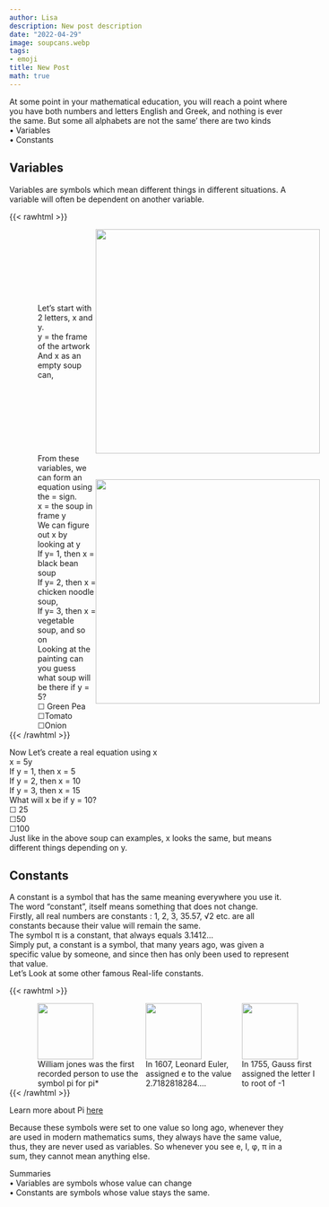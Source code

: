 ```yaml
---
author: Lisa
description: New post description
date: "2022-04-29"
image: soupcans.webp
tags:
- emoji
title: New Post
math: true
---
```


At some point in your mathematical education, you will reach a point where you have both numbers and letters English and Greek, and nothing is ever the same.
But some all alphabets are not the same’ there are two kinds  
•	Variables  
•	Constants  
## Variables  
Variables are symbols which mean different things in different situations. A variable will often be dependent on another variable.  

{{< rawhtml >}}
<div style="display: flex; width:100%;padding-left:10%;align-items: center; ">
<div class="twocolumn">
Let’s start with 2 letters, x and y.  
<br>y = the frame of the artwork  
<br>And x as an empty soup can,   
</div>
<div class="twocolumn">
<img src="/images/euclid.jpg" style="width:400px;">
</div>
</div>

<div style="display: flex; width:100%;padding-left:10%;align-items: center; ">
<div class="twocolumn">
From these variables, we can form an equation using the = sign.  <br>
x = the soup in frame y  <br>
We can figure out x by looking at y  <br>
If y= 1, then x = black bean soup  <br>
If y= 2, then x = chicken noodle soup,   <br>
If y= 3, then x = vegetable soup, and so on  <br>
Looking at the painting can you guess what soup will be there if y = 5?  <br>
☐ Green Pea  <br>
☐Tomato   <br>
☐Onion    <br>
</div>
<div class="twocolumn">
<img src="/images/soupcans.webp" style="width:400px;">
</div>
</div>
{{< /rawhtml >}}



Now Let’s create a real equation using x  
x = 5y  
If y = 1, then x = 5  
If y = 2, then x = 10  
If y = 3, then x = 15  
What will x be if y = 10?  
☐ 25  
☐50  
☐100  
Just like in the above soup can examples, x looks the same, but means different things depending on y.  

## Constants
A constant is a symbol that has the same meaning everywhere you use it. The word “constant”, itself means something that does not change.   
Firstly, all real numbers are constants : 1, 2, 3, 35.57, √2 etc. are all constants because their value will remain the same.  
The symbol π is a constant, that always equals 3.1412…  
Simply put, a constant is a symbol, that many years ago, was given a specific value by someone, and since then has only been used to represent that value.  
Let’s Look at some other famous Real-life constants.  

{{< rawhtml >}}
<div style="display: flex; width:100%;padding-left:10%;align-items: center; ">
<div class="threecolumn">
<img src="/images/jones.jpg" style="width:100px;"> 
<br> William jones was the first recorded person to use the symbol pi for pi* 
</div>
<div class="threecolumn">
<img src="/images/euler.webp" style="width:100px;">
<br>In 1607, Leonard Euler, assigned e to the value 2.7182818284….
</div>
<div class="threecolumn">
<img src="/images/gauss.jpg" style="width:100px;">
<br>In 1755, Gauss first assigned the letter I to root of -1 
</div>
</div>   
{{< /rawhtml >}}

Learn more about Pi [here](/pi-and-the-vitruvian-man)

Because these symbols were set to one value so long ago, whenever they are used in modern mathematics sums, they always have the same value, thus, they are never used as variables. So whenever you see e, I, φ, π in a sum, they cannot mean anything else.  



 Summaries  
•	Variables are symbols whose value can change  
•	Constants are symbols whose value stays the same.  



